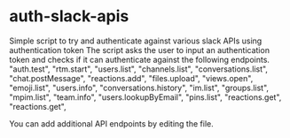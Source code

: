 # auth-slack-apis
Simple script to try and authenticate against various slack APIs using authentication token
The script asks the user to input an authentication token and checks if it can authenticate against the following endpoints.
    "auth.test",
    "rtm.start",
    "users.list",
    "channels.list",
    "conversations.list",
    "chat.postMessage",
    "reactions.add",
    "files.upload",
    "views.open",
    "emoji.list",
    "users.info",
    "conversations.history",
    "im.list",
    "groups.list",
    "mpim.list",
    "team.info",
    "users.lookupByEmail",
    "pins.list",
    "reactions.get",
    "reactions.get",

You can add additional API endpoints by editing the file. 
